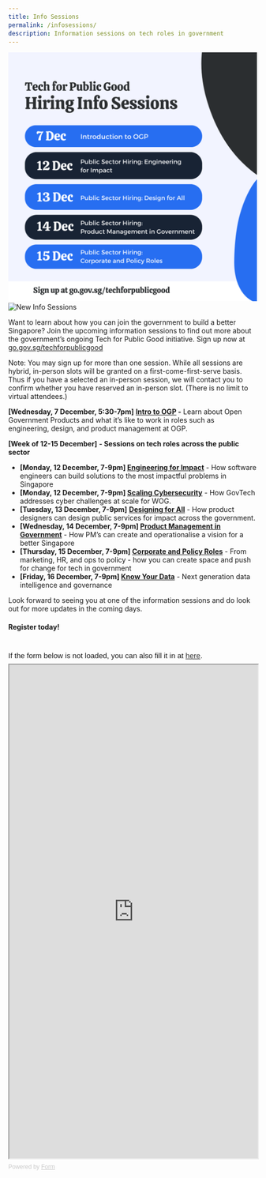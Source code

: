 ```yaml
---
title: Info Sessions
permalink: /infosessions/
description: Information sessions on tech roles in government
---
```

![infosessions](/images/infosessions.png) ![New Info Sessions]()

Want to learn about how you can join the government to build a better Singapore? Join the upcoming information sessions to find out more about the government’s ongoing Tech for Public Good initiative. Sign up now at [go.gov.sg/techforpublicgood](https://go.gov.sg/techforpublicgood)

Note: You may sign up for more than one session. While all sessions are hybrid, in-person slots will be granted on a first-come-first-serve basis. Thus if you have a selected an in-person session, we will contact you to confirm whether you have reserved an in-person slot. (There is no limit to virtual attendees.)


**\[Wednesday, 7 December, 5:30-7pm\]** **[Intro to OGP](https://go.gov.sg/techforpublicgood) \-** Learn about Open Government Products and what it’s like to work in roles such as engineering, design, and product management at OGP.

**\[Week of 12-15 December\]** **\- Sessions on tech roles across the public sector**

*   **\[Monday, 12 December, 7-9pm\] [Engineering for Impact](https://go.gov.sg/techforpublicgood)** \- How software engineers can build solutions to the most impactful problems in Singapore
*   **\[Monday, 12 December, 7-9pm\] [Scaling Cybersecurity](https://form.gov.sg/6389c50527058800113331b1)** \- How GovTech addresses cyber challenges at scale for WOG.
*   **\[Tuesday, 13 December, 7-9pm\]** **[Designing for All](https://go.gov.sg/techforpublicgood)** \- How product designers can design public services for impact across the government.
*   **\[Wednesday, 14 December, 7-9pm\] [Product Management in Government](https://go.gov.sg/techforpublicgood)** \- How PM’s can create and operationalise a vision for a better Singapore
*   **\[Thursday, 15 December, 7-9pm\] [Corporate and Policy Roles](https://go.gov.sg/techforpublicgood)** \- From marketing, HR, and ops to policy - how you can create space and push for change for tech in government
*   **\[Friday, 16 December, 7-9pm\] [Know Your Data](https://form.gov.sg/6389c5386903f50012ee55ef)** \- Next generation data intelligence and governance

Look forward to seeing you at one of the information sessions and do look out for more updates in the coming days.


#### Register today!
<br> 
<div
  style="
    font-family: Sans-Serif;
    font-size: 15px;
    color: #000;
    opacity: 0.9;
    padding-top: 5px;
    padding-bottom: 8px;
  "
>
  If the form below is not loaded, you can also fill it in at
  <a href="https://form.gov.sg/6385d58c3cc4d700128fb5d1">here</a>.
</div>

<!-- Change the width and height values to suit you best -->
<iframe
  id="iframe"
  src="https://form.gov.sg/6385d58c3cc4d700128fb5d1"
  style="width: 100%; height: 1000px"
></iframe>

<div
  style="
    font-family: Sans-Serif;
    font-size: 12px;
    color: #999;
    opacity: 0.5;
    padding-top: 5px;
  "
>
  Powered by <a href="https://form.gov.sg" style="color: #999">Form</a>
</div>